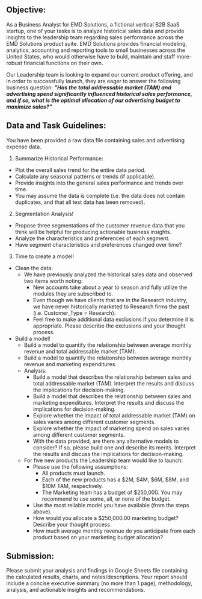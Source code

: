 ## Objective:

As a Business Analyst for EMD Solutions, a fictional vertical B2B SaaS startup, one of your tasks is to analyze historical sales data and provide insights to the leadership team regarding sales performance across the EMD Solutions product suite. EMD Solutions provides financial modeling, analytics, accounting and reporting tools to small businesses across the United States, who would otherwise have to buld, maintain and staff more-robust financial functions on their own.

Our Leadership team is looking to expand our current product offering, and in order to successfully launch, they are eager to answer the following business question: ***"Has the total addressable market (TAM) and advertising spend significantly influenced historical sales performance, and if so, what is the optimal allocation of our advertising budget to maximize sales?"***

## Data and Task Guidelines:

You have been provided a raw data file containing sales and advertising expense data. 

1. Summarize Historical Performance:
   
  * Plot the overall sales trend for the entire data period.
  * Calculate any seasonal patterns or trends (if applicable).
  * Provide insights into the general sales performance and trends over time.
  * You may assume the data is complete (i.e. the data does not contain duplicates, and that all test data has been removed).


2. Segmentation Analysis!
   
  * Propose three segmentations of the customer revenue data that you think will be helpful for producing actionable business insights.
  * Analyze the characteristics and preferences of each segment.
  * Have segment characteristics and preferences changed over time?
    

3. Time to create a model!
   
  * Clean the data:
    * We have previously analyzed the historical sales data and observed two items worth noting:
        * New accounts take about a year to season and fully utilize the modules they are subscribed to.
        * Even though we have clients that are in the Research industry, we have never historically marketed to Research firms the past (i.e. Customer_Type = Research).
        * Feel free to make additional data exclusions if you determine it is appropriate. Please describe the exclusions and your thought process.
  * Build a model!
     * Build a model to quantify the relationship between average monthly revenue and total addressable market (TAM).
     * Build a model to quantify the relationship between average monthly revenue and marketing expenditures.
     * Analysis:
         * Build a model that describes the relationship between sales and total addressable market (TAM). Interpret the results and discuss the implications for decision-making.
         * Build a model that describes the relationship between sales and marketing expenditures. Interpret the results and discuss the implications for decision-making.
         * Explore whether the impact of total addressable market (TAM) on sales varies among different customer segments.
         * Explore whether the impact of marketing spend on sales varies among different customer segments.
         * With the data provided, are there any alternative models to consider? If so, please build one and describe its merits. Interpret the results and discuss the implications for decision-making.  
     * For five new products the Leadership team would like to launch:
         * Please use the following assumptions:
            * All products must launch.
            * Each of the new products has a $2M, $4M, $6M, $8M, and $10M TAM, respectively.
            * The Marketing team has a budget of $250,000. You may recommend to use some, all, or none of the budget.
         * Use the most reliable model you have available (from the steps above). 
         * How would you allocate a $250,000.00 marketing budget? Describe your thought process.
         * How much average monthly revenue do you anticipate from each product based on your marketing budget allocation?
         

## Submission:

Please submit your analysis and findings in Google Sheets file containing the calculated results, charts, and notes/descriptions. Your report should include a concise executive summary (no more than 1 page), methodology, analysis, and actionable insights and recommendations.

